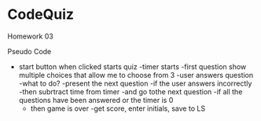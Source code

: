 # CodeQuiz
Homework 03 

Pseudo Code

- start button when clicked starts quiz
    -timer starts
    -first question show
        multiple choices that allow me to choose from 3
-user answers question
    -what to do?
        -present the next question
        -if the user answers incorrectly
            -then subrtract time from timer
            -and go tothe next question
-if all the questions have been answered or the timer is 0
    - then game is over
-get score, enter initials, save to LS

